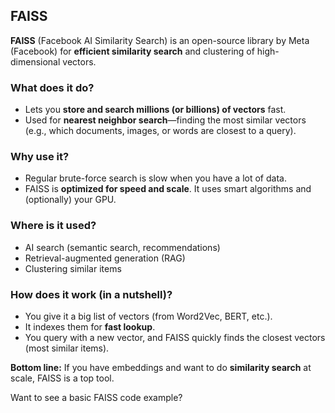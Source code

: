 ## FAISS

**FAISS** (Facebook AI Similarity Search) is an open-source library by Meta (Facebook) for **efficient similarity search** and clustering of high-dimensional vectors.

### What does it do?

* Lets you **store and search millions (or billions) of vectors** fast.
* Used for **nearest neighbor search**—finding the most similar vectors (e.g., which documents, images, or words are closest to a query).

### Why use it?

* Regular brute-force search is slow when you have a lot of data.
* FAISS is **optimized for speed and scale**. It uses smart algorithms and (optionally) your GPU.

### Where is it used?

* AI search (semantic search, recommendations)
* Retrieval-augmented generation (RAG)
* Clustering similar items

### How does it work (in a nutshell)?

* You give it a big list of vectors (from Word2Vec, BERT, etc.).
* It indexes them for **fast lookup**.
* You query with a new vector, and FAISS quickly finds the closest vectors (most similar items).

**Bottom line:**
If you have embeddings and want to do **similarity search** at scale, FAISS is a top tool.

Want to see a basic FAISS code example?
